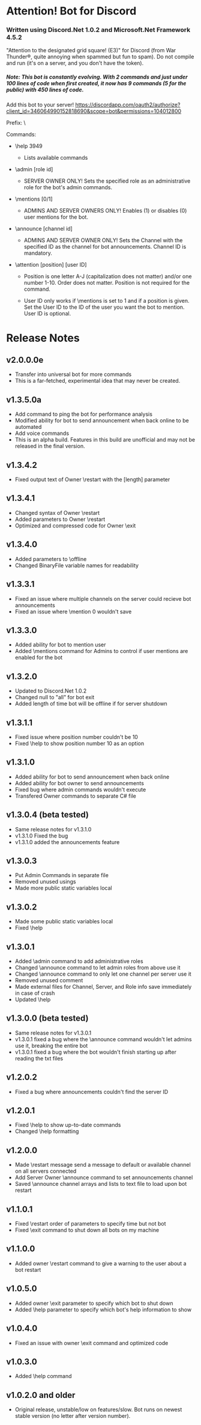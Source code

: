 # Attention! Bot for Discord
### Written using Discord.Net 1.0.2 and Microsoft.Net Framework 4.5.2
"Attention to the designated grid square! (E3)" for Discord (from War Thunder®, quite annoying when spammed but fun to spam). Do not compile and run (it's on a server, and you don't have the token).

##### Note: This bot is constantly evolving. With 2 commands and just under 100 lines of code when first created, it now has 9 commands (5 for the public) with 450 lines of code.

Add this bot to your server! https://discordapp.com/oauth2/authorize?client_id=346064990152818690&scope=bot&permissions=104012800

Prefix: \

Commands:
- \help 3949

  - Lists available commands

- \admin [role id]

  - SERVER OWNER ONLY! Sets the specified role as an administrative role for the bot's admin commands.

- \mentions [0/1]

  - ADMINS AND SERVER OWNERS ONLY! Enables (1) or disables (0) user mentions for the bot.

- \announce [channel id]

  - ADMINS AND SERVER OWNER ONLY! Sets the Channel with the specified ID as the channel for bot announcements. Channel ID is mandatory.

- \attention [position] [user ID]

  - Position is one letter A-J (capitalization does not matter) and/or one number 1-10. Order does not matter. Position is not required for the command.
  
  - User ID only works if \mentions is set to 1 and if a position is given. Set the User ID to the ID of the user you want the bot to mention. User ID is optional.

# Release Notes
## v2.0.0.0e
- Transfer into universal bot for more commands
- This is a far-fetched, experimental idea that may never be created.
## v1.3.5.0a
- Add command to ping the bot for performance analysis
- Modified ability for bot to send announcement when back online to be automated
- Add voice commands
- This is an alpha build. Features in this build are unofficial and may not be released in the final version.
## v1.3.4.2
- Fixed output text of Owner \restart with the [length] parameter
## v1.3.4.1
- Changed syntax of Owner \restart
- Added parameters to Owner \restart
- Optimized and compressed code for Owner \exit
## v1.3.4.0
- Added parameters to \offline
- Changed BinaryFile variable names for readability
## v1.3.3.1
- Fixed an issue where multiple channels on the server could recieve bot announcements
- Fixed an issue where \mention 0 wouldn't save
## v1.3.3.0
- Added ability for bot to mention user
- Added \mentions command for Admins to control if user mentions are enabled for the bot
## v1.3.2.0
- Updated to Discord.Net 1.0.2
- Changed null to "all" for bot exit
- Added length of time bot will be offline if for server shutdown
## v1.3.1.1
- Fixed issue where position number couldn't be 10
- Fixed \help to show position number 10 as an option
## v1.3.1.0
- Added ability for bot to send announcement when back online
- Added ability for bot owner to send announcements
- Fixed bug where admin commands wouldn't execute
- Transfered Owner commands to separate C# file
## v1.3.0.4 (beta tested)
- Same release notes for v1.3.1.0
- v1.3.1.0 Fixed the bug
- v1.3.1.0 added the announcements feature
## v1.3.0.3
- Put Admin Commands in separate file
- Removed unused usings
- Made more public static variables local
## v1.3.0.2
- Made some public static variables local
- Fixed \help
## v1.3.0.1
- Added \admin command to add administrative roles
- Changed \announce command to let admin roles from above use it
- Changed \announce command to only let one channel per server use it
- Removed unused comment
- Made external files for Channel, Server, and Role info save immediately in case of crash
- Updated \help
## v1.3.0.0 (beta tested)
- Same release notes for v1.3.0.1
- v1.3.0.1 fixed a bug where the \announce command wouldn't let admins use it, breaking the entire bot
- v1.3.0.1 fixed a bug where the bot wouldn't finish starting up after reading the txt files
## v1.2.0.2
- Fixed a bug where announcements couldn't find the server ID
## v1.2.0.1
- Fixed \help to show up-to-date commands
- Changed \help formatting
## v1.2.0.0
- Made \restart message send a message to default or available channel on all servers connected
- Add Server Owner \announce command to set announcements channel
- Saved \announce channel arrays and lists to text file to load upon bot restart
## v1.1.0.1
- Fixed \restart order of parameters to specify time but not bot
- Fixed \exit command to shut down all bots on my machine
## v1.1.0.0
- Added owner \restart command to give a warning to the user about a bot restart
## v1.0.5.0
- Added owner \exit parameter to specify which bot to shut down
- Added \help parameter to specify which bot's help information to show
## v1.0.4.0
- Fixed an issue with owner \exit command and optimized code
## v1.0.3.0
- Added \help command
## v1.0.2.0 and older
- Original release, unstable/low on features/slow. Bot runs on newest stable version (no letter after version number).

